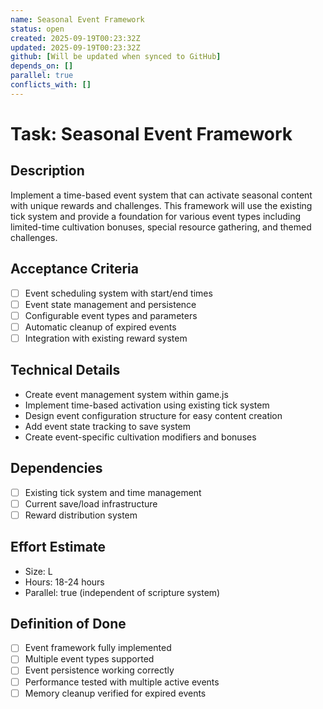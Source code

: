 ```yaml
---
name: Seasonal Event Framework
status: open
created: 2025-09-19T00:23:32Z
updated: 2025-09-19T00:23:32Z
github: [Will be updated when synced to GitHub]
depends_on: []
parallel: true
conflicts_with: []
---
```


# Task: Seasonal Event Framework

## Description
Implement a time-based event system that can activate seasonal content with unique rewards and challenges. This framework will use the existing tick system and provide a foundation for various event types including limited-time cultivation bonuses, special resource gathering, and themed challenges.

## Acceptance Criteria
- [ ] Event scheduling system with start/end times
- [ ] Event state management and persistence
- [ ] Configurable event types and parameters
- [ ] Automatic cleanup of expired events
- [ ] Integration with existing reward system

## Technical Details
- Create event management system within game.js
- Implement time-based activation using existing tick system
- Design event configuration structure for easy content creation
- Add event state tracking to save system
- Create event-specific cultivation modifiers and bonuses

## Dependencies
- [ ] Existing tick system and time management
- [ ] Current save/load infrastructure
- [ ] Reward distribution system

## Effort Estimate
- Size: L
- Hours: 18-24 hours
- Parallel: true (independent of scripture system)

## Definition of Done
- [ ] Event framework fully implemented
- [ ] Multiple event types supported
- [ ] Event persistence working correctly
- [ ] Performance tested with multiple active events
- [ ] Memory cleanup verified for expired events